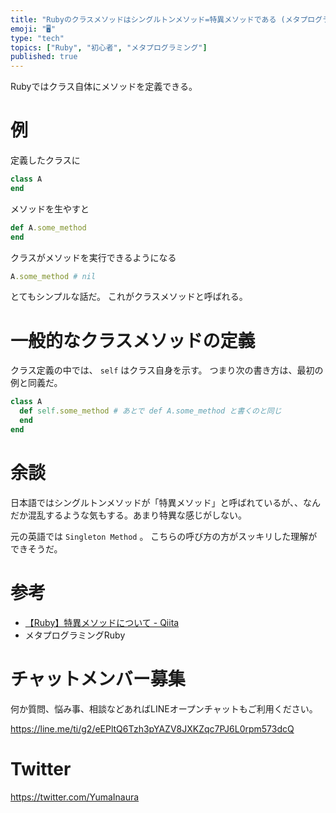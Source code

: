 ```yaml
---
title: "Rubyのクラスメソッドはシングルトンメソッド=特異メソッドである (メタプログラミングRuby)"
emoji: "🖥"
type: "tech"
topics: ["Ruby", "初心者", "メタプログラミング"]
published: true
---
```




Rubyではクラス自体にメソッドを定義できる。

# 例

定義したクラスに

```rb
class A
end
```

メソッドを生やすと

```rb
def A.some_method
end
```

クラスがメソッドを実行できるようになる

```rb
A.some_method # nil
```

とてもシンプルな話だ。
これがクラスメソッドと呼ばれる。


# 一般的なクラスメソッドの定義

クラス定義の中では、 `self` はクラス自身を示す。
つまり次の書き方は、最初の例と同義だ。

```rb
class A
  def self.some_method # あとで def A.some_method と書くのと同じ
  end
end
```

# 余談

日本語ではシングルトンメソッドが「特異メソッド」と呼ばれているが、、なんだか混乱するような気もする。あまり特異な感じがしない。

元の英語では `Singleton Method` 。
こちらの呼び方の方がスッキリした理解ができそうだ。


# 参考

- [【Ruby】特異メソッドについて - Qiita](https://qiita.com/ta-chibana/items/7965d246ab67e14c175a)
- メタプログラミングRuby








<!-- Update From Qiita API -->

# チャットメンバー募集


何か質問、悩み事、相談などあればLINEオープンチャットもご利用ください。

https://line.me/ti/g2/eEPltQ6Tzh3pYAZV8JXKZqc7PJ6L0rpm573dcQ





# Twitter


https://twitter.com/YumaInaura


<!-- Update From Qiita API -->


